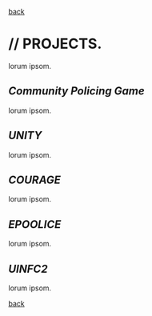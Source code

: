 
[back](./)

# // PROJECTS. 

lorum ipsom. 

## _Community Policing Game_

lorum ipsom. 

## _UNITY_

lorum ipsom. 

## _COURAGE_

lorum ipsom. 

## _EPOOLICE_ 

lorum ipsom. 

## _UINFC2_

lorum ipsom. 


[back](./)
